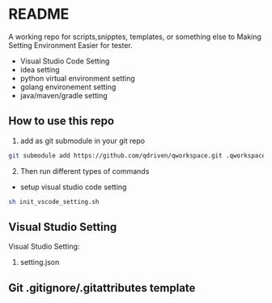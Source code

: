 # README

A working repo for scripts,snipptes, templates, or something else to Making Setting Environment Easier for tester.

- Visual Studio Code Setting
- idea setting
- python virtual environment setting
- golang environement setting 
- java/maven/gradle setting

## How to use this repo

1. add as git submodule in your git repo 

```sh
git submodule add https://github.com/qdriven/qworkspace.git .qworkspace
```
2. Then run different types of commands

- setup visual studio code setting

```sh
sh init_vscode_setting.sh
```

## Visual Studio Setting 

Visual Studio Setting:

1. setting.json

## Git .gitignore/.gitattributes template

```sh

```




